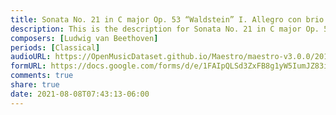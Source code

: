 ```yaml
---
title: Sonata No. 21 in C major Op. 53 “Waldstein” I. Allegro con brio (6)
description: This is the description for Sonata No. 21 in C major Op. 53 “Waldstein” I. Allegro con brio by Ludwig van Beethoven
composers: [Ludwig van Beethoven]
periods: [Classical]
audioURL: https://OpenMusicDataset.github.io/Maestro/maestro-v3.0.0/2014/MIDI-UNPROCESSED_01-03_R1_2014_MID--AUDIO_03_R1_2014_wav--3.midi
formURL: https://docs.google.com/forms/d/e/1FAIpQLSd3ZxFB8g1yW5IumJZ83id-3pGVFw0BgVaIAPg50SHkRadvYQ/viewform
comments: true
share: true
date: 2021-08-08T07:43:13-06:00
---
```

